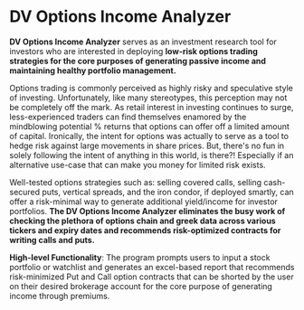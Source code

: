 DV Options Income Analyzer
===============================================================================

**DV Options Income Analyzer** serves as an investment research tool for investors who are interested in deploying **low-risk options trading strategies for the core purposes of generating passive income and maintaining healthy portfolio management.**

Options trading is commonly perceived as highly risky and speculative style of investing. Unfortunately, like many stereotypes, this perception may not be completely off the mark. As retail interest in investing continues to surge, less-experienced traders can find themselves enamored by the mindblowing potential % returns that options can offer off a limited amount of capital. Ironically, the intent for options was actually to serve as a tool to hedge risk against large movements in share prices. But, there's no fun in solely following the intent of anything in this world, is there?! Especially if an alternative use-case that can make you money for limited risk exists. 

Well-tested options strategies such as: selling covered calls, selling cash-secured puts, vertical spreads, and the iron condor, if deployed smartly, can offer a risk-minimal way to generate additional yield/income for investor portfolios. **The DV Options Income Analyzer eliminates the busy work of checking the plethora of options chain and greek data across various tickers and expiry dates and recommends risk-optimized contracts for writing calls and puts.**

**High-level Functionality**: The program prompts users to input a stock portfolio or watchlist and generates an excel-based report that recommends risk-minimized Put and Call option contracts that can be shorted by the user on their desired brokerage account for the core purpose of generating income through premiums. 



